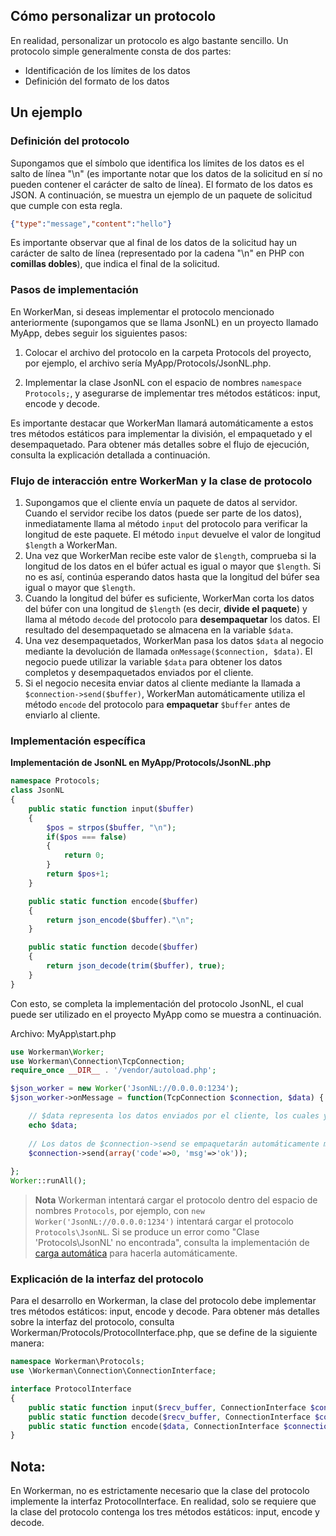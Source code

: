 ## Cómo personalizar un protocolo

En realidad, personalizar un protocolo es algo bastante sencillo. Un protocolo simple generalmente consta de dos partes:
* Identificación de los límites de los datos
* Definición del formato de los datos

## Un ejemplo

### Definición del protocolo
Supongamos que el símbolo que identifica los límites de los datos es el salto de línea "\n" (es importante notar que los datos de la solicitud en sí no pueden contener el carácter de salto de línea). El formato de los datos es JSON. A continuación, se muestra un ejemplo de un paquete de solicitud que cumple con esta regla.

```json
{"type":"message","content":"hello"}
```

Es importante observar que al final de los datos de la solicitud hay un carácter de salto de línea (representado por la cadena "\n" en PHP con **comillas dobles**), que indica el final de la solicitud.

### Pasos de implementación
En WorkerMan, si deseas implementar el protocolo mencionado anteriormente (supongamos que se llama JsonNL) en un proyecto llamado MyApp, debes seguir los siguientes pasos:

1. Colocar el archivo del protocolo en la carpeta Protocols del proyecto, por ejemplo, el archivo sería MyApp/Protocols/JsonNL.php.

2. Implementar la clase JsonNL con el espacio de nombres `namespace Protocols;`, y asegurarse de implementar tres métodos estáticos: input, encode y decode.

Es importante destacar que WorkerMan llamará automáticamente a estos tres métodos estáticos para implementar la división, el empaquetado y el desempaquetado. Para obtener más detalles sobre el flujo de ejecución, consulta la explicación detallada a continuación.

### Flujo de interacción entre WorkerMan y la clase de protocolo
1. Supongamos que el cliente envía un paquete de datos al servidor. Cuando el servidor recibe los datos (puede ser parte de los datos), inmediatamente llama al método `input` del protocolo para verificar la longitud de este paquete. El método `input` devuelve el valor de longitud `$length` a WorkerMan.
2. Una vez que WorkerMan recibe este valor de `$length`, comprueba si la longitud de los datos en el búfer actual es igual o mayor que `$length`. Si no es así, continúa esperando datos hasta que la longitud del búfer sea igual o mayor que `$length`.
3. Cuando la longitud del búfer es suficiente, WorkerMan corta los datos del búfer con una longitud de `$length` (es decir, **divide el paquete**) y llama al método `decode` del protocolo para **desempaquetar** los datos. El resultado del desempaquetado se almacena en la variable `$data`.
4. Una vez desempaquetados, WorkerMan pasa los datos `$data` al negocio mediante la devolución de llamada `onMessage($connection, $data)`. El negocio puede utilizar la variable `$data` para obtener los datos completos y desempaquetados enviados por el cliente.
5. Si el negocio necesita enviar datos al cliente mediante la llamada a `$connection->send($buffer)`, WorkerMan automáticamente utiliza el método `encode` del protocolo para **empaquetar** `$buffer` antes de enviarlo al cliente.

### Implementación específica

**Implementación de JsonNL en MyApp/Protocols/JsonNL.php**

```php
namespace Protocols;
class JsonNL
{
    public static function input($buffer)
    {
        $pos = strpos($buffer, "\n");
        if($pos === false)
        {
            return 0;
        }
        return $pos+1;
    }

    public static function encode($buffer)
    {
        return json_encode($buffer)."\n";
    }

    public static function decode($buffer)
    {
        return json_decode(trim($buffer), true);
    }
}
```

Con esto, se completa la implementación del protocolo JsonNL, el cual puede ser utilizado en el proyecto MyApp como se muestra a continuación.

Archivo: MyApp\start.php

```php
use Workerman\Worker;
use Workerman\Connection\TcpConnection;
require_once __DIR__ . '/vendor/autoload.php';

$json_worker = new Worker('JsonNL://0.0.0.0:1234');
$json_worker->onMessage = function(TcpConnection $connection, $data) {

    // $data representa los datos enviados por el cliente, los cuales ya han sido procesados por JsonNL::decode
    echo $data;
    
    // Los datos de $connection->send se empaquetarán automáticamente mediante JsonNL::encode antes de ser enviados al cliente
    $connection->send(array('code'=>0, 'msg'=>'ok'));
    
};
Worker::runAll();
```

> **Nota**
> Workerman intentará cargar el protocolo dentro del espacio de nombres `Protocols`, por ejemplo, con `new Worker('JsonNL://0.0.0.0:1234')` intentará cargar el protocolo `Protocols\JsonNL`. Si se produce un error como "Clase 'Protocols\JsonNL' no encontrada", consulta la implementación de [carga automática](../faq/autoload.md) para hacerla automáticamente.

### Explicación de la interfaz del protocolo

Para el desarrollo en Workerman, la clase del protocolo debe implementar tres métodos estáticos: input, encode y decode. Para obtener más detalles sobre la interfaz del protocolo, consulta Workerman/Protocols/ProtocolInterface.php, que se define de la siguiente manera:

```php
namespace Workerman\Protocols;
use \Workerman\Connection\ConnectionInterface;

interface ProtocolInterface
{
    public static function input($recv_buffer, ConnectionInterface $connection);
    public static function decode($recv_buffer, ConnectionInterface $connection);
    public static function encode($data, ConnectionInterface $connection);
}
```

## Nota:
En Workerman, no es estrictamente necesario que la clase del protocolo implemente la interfaz ProtocolInterface. En realidad, solo se requiere que la clase del protocolo contenga los tres métodos estáticos: input, encode y decode.

